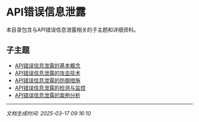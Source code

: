 # API错误信息泄露

本目录包含与API错误信息泄露相关的子主题和详细资料。

## 子主题

- [API错误信息泄露的基本概念](api-error-leakage/basic-concepts.md)
- [API错误信息泄露的攻击技术](api-error-leakage/attack-techniques.md)
- [API错误信息泄露的防御措施](api-error-leakage/defense-measures.md)
- [API错误信息泄露的检测与监控](api-error-leakage/detection-monitoring.md)
- [API错误信息泄露的案例分析](api-error-leakage/case-studies.md)

---

*文档生成时间: 2025-03-17 09:16:10*
